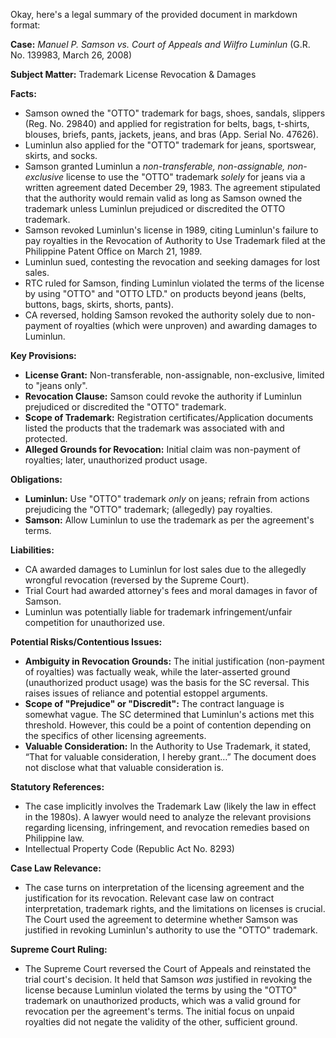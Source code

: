 Okay, here's a legal summary of the provided document in markdown format:

**Case:** *Manuel P. Samson vs. Court of Appeals and Wilfro Luminlun* (G.R. No. 139983, March 26, 2008)

**Subject Matter:** Trademark License Revocation & Damages

**Facts:**

*   Samson owned the "OTTO" trademark for bags, shoes, sandals, slippers (Reg. No. 29840) and applied for registration for belts, bags, t-shirts, blouses, briefs, pants, jackets, jeans, and bras (App. Serial No. 47626).
*   Luminlun also applied for the "OTTO" trademark for jeans, sportswear, skirts, and socks.
*   Samson granted Luminlun a *non-transferable, non-assignable, non-exclusive* license to use the "OTTO" trademark *solely* for jeans via a written agreement dated December 29, 1983. The agreement stipulated that the authority would remain valid as long as Samson owned the trademark unless Luminlun prejudiced or discredited the OTTO trademark.
*   Samson revoked Luminlun's license in 1989, citing Luminlun's failure to pay royalties in the Revocation of Authority to Use Trademark filed at the Philippine Patent Office on March 21, 1989.
*   Luminlun sued, contesting the revocation and seeking damages for lost sales.
*   RTC ruled for Samson, finding Luminlun violated the terms of the license by using "OTTO" and "OTTO LTD." on products beyond jeans (belts, buttons, bags, skirts, shorts, pants).
*   CA reversed, holding Samson revoked the authority solely due to non-payment of royalties (which were unproven) and awarding damages to Luminlun.

**Key Provisions:**

*   **License Grant:** Non-transferable, non-assignable, non-exclusive, limited to "jeans only".
*   **Revocation Clause:**  Samson could revoke the authority if Luminlun prejudiced or discredited the "OTTO" trademark.
*   **Scope of Trademark:** Registration certificates/Application documents listed the products that the trademark was associated with and protected.
*   **Alleged Grounds for Revocation:** Initial claim was non-payment of royalties; later, unauthorized product usage.

**Obligations:**

*   **Luminlun:** Use "OTTO" trademark *only* on jeans; refrain from actions prejudicing the "OTTO" trademark; (allegedly) pay royalties.
*   **Samson:** Allow Luminlun to use the trademark as per the agreement's terms.

**Liabilities:**

*   CA awarded damages to Luminlun for lost sales due to the allegedly wrongful revocation (reversed by the Supreme Court).
*   Trial Court had awarded attorney's fees and moral damages in favor of Samson.
*   Luminlun was potentially liable for trademark infringement/unfair competition for unauthorized use.

**Potential Risks/Contentious Issues:**

*   **Ambiguity in Revocation Grounds:** The initial justification (non-payment of royalties) was factually weak, while the later-asserted ground (unauthorized product usage) was the basis for the SC reversal. This raises issues of reliance and potential estoppel arguments.
*   **Scope of "Prejudice" or "Discredit":** The contract language is somewhat vague.  The SC determined that Luminlun's actions met this threshold. However, this could be a point of contention depending on the specifics of other licensing agreements.
*   **Valuable Consideration:** In the Authority to Use Trademark, it stated, “That for valuable consideration, I hereby grant…” The document does not disclose what that valuable consideration is.

**Statutory References:**

*   The case implicitly involves the Trademark Law (likely the law in effect in the 1980s). A lawyer would need to analyze the relevant provisions regarding licensing, infringement, and revocation remedies based on Philippine law.
*   Intellectual Property Code (Republic Act No. 8293)

**Case Law Relevance:**

*   The case turns on interpretation of the licensing agreement and the justification for its revocation. Relevant case law on contract interpretation, trademark rights, and the limitations on licenses is crucial. The Court used the agreement to determine whether Samson was justified in revoking Luminlun's authority to use the "OTTO" trademark.

**Supreme Court Ruling:**

*   The Supreme Court reversed the Court of Appeals and reinstated the trial court's decision. It held that Samson *was* justified in revoking the license because Luminlun violated the terms by using the "OTTO" trademark on unauthorized products, which was a valid ground for revocation per the agreement's terms. The initial focus on unpaid royalties did not negate the validity of the other, sufficient ground.
